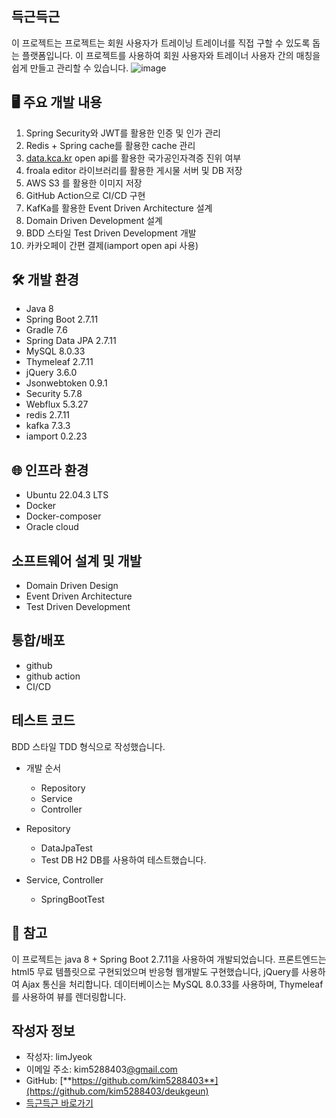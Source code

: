 ## 득근득근

이 프로젝트는 프로젝트는 회원 사용자가 트레이닝 트레이너를 직접 구할 수 있도록 돕는 플랫폼입니다. 이 프로젝트를 사용하여 회원 사용자와 트레이너 사용자 간의 매칭을 쉽게 만들고 관리할 수 있습니다.
![image](https://github.com/kim5288403/deukgeun/assets/76669119/cee64335-e65e-4770-bc0e-fc49f293ea85)

## 🖥 주요 개발 내용

1. Spring Security와 JWT를 활용한 인증 및 인가 관리
2. Redis + Spring cache를 활용한 cache 관리
3. [data.kca.kr](http://data.kca.kr/) open api를 활용한 국가공인자격증 진위 여부
4. froala editor 라이브러리를 활용한 게시물 서버 및 DB 저장
5. AWS S3 를 활용한 이미지 저장
6. GitHub Action으로 CI/CD 구현
7. KafKa를 활용한 Event Driven Architecture 설계
8. Domain Driven Development 설계
9. BDD 스타일 Test Driven Development 개발
10. 카카오페이 간편 결제(iamport open api 사용)

## 🛠 **개발 환경**

- Java 8
- Spring Boot 2.7.11
- Gradle 7.6
- Spring Data JPA 2.7.11
- MySQL 8.0.33
- Thymeleaf 2.7.11
- jQuery 3.6.0
- Jsonwebtoken 0.9.1
- Security 5.7.8
- Webflux 5.3.27
- redis 2.7.11
- kafka 7.3.3
- iamport 0.2.23

## 🌐 **인프라 환경**

- Ubuntu 22.04.3 LTS
- Docker
- Docker-composer
- Oracle cloud

## **소프트웨어 설계 및 개발**
- Domain Driven Design
- Event Driven Architecture
- Test Driven Development

## **통합/배포**
- github
- github action
- CI/CD

## **테스트 코드**
BDD 스타일 TDD 형식으로 작성했습니다.

- 개발 순서
  - Repository
  - Service
  - Controller

- Repository
  - DataJpaTest
  - Test DB H2 DB를 사용하여 테스트했습니다.
          
- Service, Controller
  - SpringBootTest

## 🔔 **참고**

이 프로젝트는 java 8 + Spring Boot 2.7.11을 사용하여 개발되었습니다. 프론트엔드는 html5 무료 템플릿으로 구현되었으며 반응형 웹개발도 구현했습니다, jQuery를 사용하여 Ajax 통신을 처리합니다. 데이터베이스는 MySQL 8.0.33를 사용하며, Thymeleaf를 사용하여 뷰를 렌더링합니다.

## **작성자 정보**

- 작성자: limJyeok
- 이메일 주소: kim5288403[@gmail.com](mailto:myusername@example.com)
- GitHub: [**https://github.com/kim5288403**](https://github.com/kim5288403/deukgeun)
- [득근득근 바로가기](https://deukgeun.duckdns.org/)

